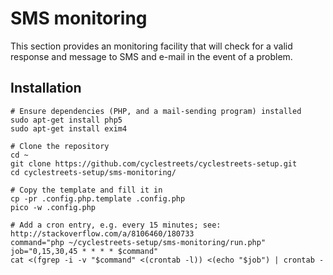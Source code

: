 # SMS monitoring

This section provides an monitoring facility that will check for a valid
response and message to SMS and e-mail in the event of a problem.

## Installation

	# Ensure dependencies (PHP, and a mail-sending program) installed
	sudo apt-get install php5
	sudo apt-get install exim4

	# Clone the repository
	cd ~
	git clone https://github.com/cyclestreets/cyclestreets-setup.git
	cd cyclestreets-setup/sms-monitoring/
	
	# Copy the template and fill it in
	cp -pr .config.php.template .config.php
	pico -w .config.php
	
	# Add a cron entry, e.g. every 15 minutes; see: http://stackoverflow.com/a/8106460/180733
	command="php ~/cyclestreets-setup/sms-monitoring/run.php"
	job="0,15,30,45 * * * * $command"
	cat <(fgrep -i -v "$command" <(crontab -l)) <(echo "$job") | crontab -
